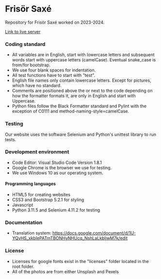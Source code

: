 # Frisör Saxé
Repository for Frisör Saxé worked on 2023-2024.

[Link to live server](https://ntig-uppsala.github.io/frisorsaxe/)



### Coding standard
- All variables are in English, start with lowercase letters and subsequent words start with uppercase letters (camelCase). Eventual snake_case is from/for bootstrap.
- We use four blank spaces for indentation.
- All test functions have to start with "test".
- English file names only contain lowercase letters. Except for pictures, which have no standard.
- Comments are positioned above the or next to the code depending on how the formatter formats it, are only in English and start with Uppercase.
- Python files follow the Black Formatter standard and Pylint with the exception of C0111 and method-naming-style=camelCase.

### Testing
Our website uses the software Selenium and Python's unittest library to run tests. 

### Development environment
- Code Editor: Visual Studio Code Version 1.8.1
- Google Chrome is the browser we use for testing.
- We use Windows 10 as our operating system.

#### Programming languages
- HTML5 for creating websites
- CSS3 and Bootstrap 5.2.1 for styling
- Javascript
- Python 3.11.5 and Selenium 4.11.2 for testing

### Documentation
- Translation system: https://docs.google.com/document/d/1U-YQvHS_xkbIePATmTBONHyNHUcq_NshLaLkbljwM7k/edit

### License
- Licenses for google fonts exist in the "licenses" folder located in the root folder.
- All of the photos are from either Unsplash and Pexels
